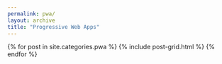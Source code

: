```yaml
---
permalink: pwa/
layout: archive
title: "Progressive Web Apps"
---
```

<div class="tiles">
{% for post in site.categories.pwa %}
	{% include post-grid.html %}
{% endfor %}
</div>
